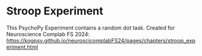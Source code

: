 # Stroop Experiment
This PsychoPy Experiment contains a random dot task. Created for Neuroscience Complab FS 2024: 
https://kogpsy.github.io/neuroscicomplabFS24/pages/chapters/stroop_experiment.html

